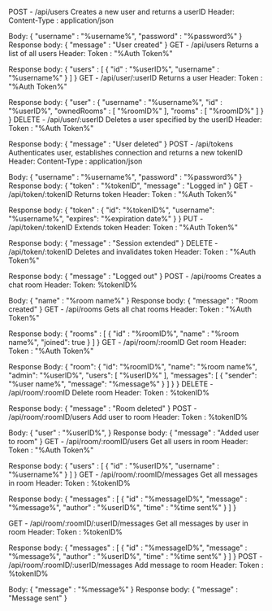 POST - /api/users
Creates a new user and returns a userID
Header:
Content-Type : application/json

Body:
{
"username" : "%username%",
"password" : "%password%"
}
Response body:
{
"message" : "User created"
}
GET - /api/users
Returns a list of all users
Header:
Token : "%Auth Token%"

Response body:
{
"users" : [
{
"id" : "%userID%",
"username" : "%username%"
}
]
}
GET - /api/user/:userID
Returns a user
Header:
Token : "%Auth Token%"

Response body:
{
"user" : {
"username" : "%username%",
"id" : "%userID%",
"ownedRooms" : [ "%roomID%" ],
"rooms" : [ "%roomID%" ]
}
}
DELETE - /api/user/:userID
Deletes a user specified by the userID
Header:
Token : "%Auth Token%"

Response body:
{
"message" : "User deleted"
}
POST - /api/tokens
Authenticates user, establishes connection and returns a new tokenID
Header:
Content-Type : application/json

Body:
{
"username" : "%username%",
"password" : "%password%"
}
Response body:
{
"token" : "%tokenID",
"message" : "Logged in"
}
GET - /api/token/:tokenID
Returns token
Header:
Token : "%Auth Token%"

Response body:
{
"token" : {
"id": "%tokenID%",
"username": "%username%",
"expires": "%expiration date%"
}
}
PUT - /api/token/:tokenID
Extends token
Header:
Token : "%Auth Token%"

Response body:
{
"message" : "Session extended"
}
DELETE - /api/token/:tokenID
Deletes and invalidates token
Header:
Token : "%Auth Token%"

Response body:
{
"message" : "Logged out"
}
POST - /api/rooms
Creates a chat room
Header:
Token: %tokenID%

Body:
{
"name" : "%room name%"
}
Response body:
{
"message" : "Room created"
}
GET - /api/rooms
Gets all chat rooms
Header:
Token : "%Auth Token%"

Response body:
{
"rooms" : [
{
"id" : "%roomID%",
"name" : "%room name%",
"joined": true
}
]
}
GET - /api/room/:roomID
Get room
Header:
Token : "%Auth Token%"

Response Body:
{
"room": {
"id": "%roomID%",
"name": "%room name%",
"admin": "%userID%",
"users": [
"%userID%"
],
"messages": [
{
"sender": "%user name%",
"message": "%message%"
}
]
}
}
DELETE - /api/room/:roomID
Delete room
Header:
Token : %tokenID%

Response body:
{
"message" : "Room deleted"
}
POST - /api/room/:roomID/users
Add user to room
Header:
Token : %tokenID%

Body:
{
"user" : "%userID%",
}
Response body:
{
"message" : "Added user to room"
}
GET - /api/room/:roomID/users
Get all users in room
Header:
Token : "%Auth Token%"

Response body:
{
"users" : [
{
"id" : "%userID%",
"username" : "%username%"
}
]
}
GET - /api/room/:roomID/messages
Get all messages in room
Header:
Token : %tokenID%

Response body:
{
"messages" : [
{
"id" : "%messageID%",
"message" : "%message%",
"author" : "%userID%",
"time" : "%time sent%"
}
]
}

GET - /api/room/:roomID/:userID/messages
Get all messages by user in room
Header:
Token : %tokenID%

Response body:
{
"messages" : [
{
"id" : "%messageID%",
"message" : "%message%",
"author" : "%userID%",
"time" : "%time sent%"
}
]
}
POST - /api/room/:roomID/:userID/messages
Add message to room
Header:
Token : %tokenID%

Body:
{
"message" : "%message%"
}
Response body:
{
"message" : "Message sent"
}
